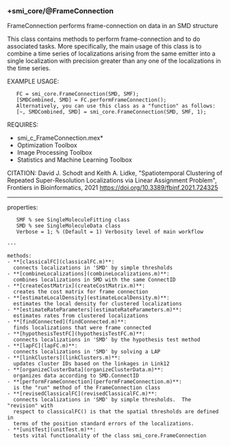 ### +smi_core/@FrameConnection

FrameConnection performs frame-connection on data in an SMD structure

This class contains methods to perform frame-connection and to do
associated tasks.  More specifically, the main usage of this class
is to combine a time series of localizations arising from the same
emitter into a single localization with precision greater than any
one of the localizations in the time series.

EXAMPLE USAGE:
```
   FC = smi_core.FrameConnection(SMD, SMF);
   [SMDCombined, SMD] = FC.performFrameConnection();
   Alternatively, you can use this class as a "function" as follows:
   [~, SMDCombined, SMD] = smi_core.FrameConnection(SMD, SMF, 1);
```

REQUIRES:
- smi_c_FrameConnection.mex*
- Optimization Toolbox
- Image Processing Toolbox
- Statistics and Machine Learning Toolbox

CITATION:
   David J. Schodt and Keith A. Lidke, "Spatiotemporal Clustering of
   Repeated Super-Resolution Localizations via Linear Assignment
   Problem", Frontiers in Bioinformatics, 2021 
   https://doi.org/10.3389/fbinf.2021.724325

---

properties:
```
   SMF % see SingleMoleculeFitting class
   SMD % see SingleMoleculeData class
   Verbose = 1; % (Default = 1) Verbosity level of main workflow

---

methods:
- **[classicalFC](classicalFC.m)**:
  connects localizations in 'SMD' by simple thresholds
- **[combineLocalizations](combineLocalizations.m)**:
  combines localizations in SMD with the same ConnectID
- **[createCostMatrix](createCostMatrix.m)**:
  creates the cost matrix for frame connection
- **[estimateLocalDensity](estimateLocalDensity.m)**:
  estimates the local density for clustered localizations
- **[estimateRateParameters](estimateRateParameters.m)**:
  estimates rates from clustered localizations
- **[findConnected](findConnected.m)**:
  finds localizations that were frame connected
- **[hypothesisTestFC](hypothesisTestFC.m)**:
  connects localizations in 'SMD' by the hypothesis test method
- **[lapFC](lapFC.m)**:
  connects localizations in 'SMD' by solving a LAP
- **[linkClusters](linkClusters.m)**:
  updates cluster IDs based on the linkages in Link12
- **[organizeClusterData](organizeClusterData.m)**:
  organizes data according to SMD.ConnectID
- **[performFrameConnection](performFrameConnection.m)**:
  is the "run" method of the FrameConnection class
- **[revisedClassicalFC](revisedClassicalFC.m)**:
  connects localizations in 'SMD' by simple thresholds.  The "revision" with
  respect to classicalFC() is that the spatial thresholds are defined in 
  terms of the position standard errors of the localizations. 
- **[unitTest](unitTest.m)**:
  tests vital functionality of the class smi_core.FrameConnection
